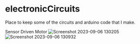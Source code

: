# electronicCircuits
Place to keep some of the circuits and arduino code that I make.

Sensor Driven Motor
![Screenshot 2023-09-06 130205](https://github.com/cuplin34/electronicCircuits/assets/38818055/51e0dba4-86a2-472b-abf5-470f5ce2b743)
![Screenshot 2023-09-06 130932](https://github.com/cuplin34/electronicCircuits/assets/38818055/8070bc05-54d6-4b49-9dee-9c2ad3520d84)
